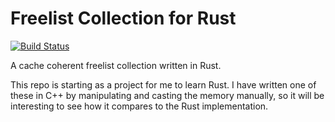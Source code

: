 # Freelist Collection for Rust

[![Build Status](https://github.com/alex-vzyl/freelist/workflows/Build/badge.svg)](https://github.com/alex-vzyl/freelist/actions?workflow=Build) 

A cache coherent freelist collection written in Rust.

This repo is starting as a project for me to learn Rust.  I have written one of these in C++ by manipulating and casting the memory manually, so it will be interesting to see how it compares to the Rust implementation.
